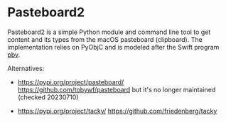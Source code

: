 # Pasteboard2

Pasteboard2 is a simple Python module and command line tool to get content and
its types from the macOS pasteboard (clipboard). The implementation relies on
PyObjC and is modeled after the Swift program [pbv](https://github.com/chee/pbv).

Alternatives:
  - https://pypi.org/project/pasteboard/
    https://github.com/tobywf/pasteboard
    but it's no longer maintained (checked 20230710)

  - https://pypi.org/project/tacky/
    https://github.com/friedenberg/tacky

